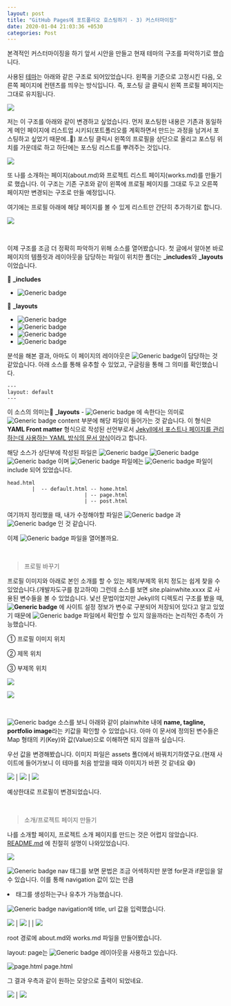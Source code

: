 ```yaml
---
layout: post
title: "GitHub Pages에 포트폴리오 호스팅하기 - 3) 커스터마이징"
date: 2020-01-04 21:03:36 +0530
categories: Post
---
```


본격적인 커스터마이징을 하기 앞서 시안을 만들고 현재 테마의 구조를 파악하기로 했습니다.

사용된 [테마](https://samarsault.com/)는 아래와 같은 구조로 되어있었습니다. 왼쪽을 기준으로 고정시킨 다음, 오른쪽 페이지에 컨텐츠를 띄우는 방식입니다. 즉, 포스팅 글 클릭시 왼쪽 프로필 페이지는 그대로 유지됩니다.

![](/assets/img/post3/post3_img1.png)

저는 이 구조를 아래와 같이 변경하고 싶었습니다. 먼저 포스팅한 내용은 기존과 동일하게 메인 페이지에 리스트업 시키되(포트폴리오를 계획하면서 만드는 과정을 남겨서 포스팅하고 싶었기 때문에..:grimacing:) 포스팅 클릭시 왼쪽의 프로필을 상단으로 올리고 포스팅 위치를 가운데로 하고 하단에는 포스팅 리스트를 뿌려주는 것입니다.

![](/assets/img/post3/post3_img2.png)

또 나를 소개하는 페이지(about.md)와 프로젝트 리스트 페이지(works.md)를 만들기로 했습니다. 이 구조는 기존 구조와 같이 왼쪽에 프로필 페이지를 그대로 두고 오른쪽 페이지만 변경되는 구조로 만들 예정입니다.

여기에는 프로필 아래에 해당 페이지를 볼 수 있게 리스트만 간단히 추가하기로 합니다.

![](/assets/img/post3/post3_img3.png)

<br>

이제 구조를 조금 더 정확히 파악하기 위해 소스를 열어봤습니다. 첫 글에서 알아본 바로 페이지의 템플릿과 레이아웃을 담당하는 파일이 위치한 폴더는 **_includes**와 **_layouts**이었습니다.

:file_folder: **_includes**

* ![Generic badge](https://img.shields.io/badge/-head.html-2E4DA7?style=flat) 

:file_folder: **_layouts**

* ![Generic badge](https://img.shields.io/badge/-default.html-2E4DA7?style=flat) 
* ![Generic badge](https://img.shields.io/badge/-home.html-2E4DA7?style=flat) 
* ![Generic badge](https://img.shields.io/badge/-page.html-2E4DA7?style=flat) 
* ![Generic badge](https://img.shields.io/badge/-post.html-2E4DA7?style=flat) 

분석을 해본 결과, 아마도 이 페이지의 레이아웃은 ![Generic badge](https://img.shields.io/badge/-default.html-2E4DA7?style=flat)이 담당하는 것 같았습니다. 아래 소스를 통해 유추할 수 있었고, 구글링을 통해 그 의미를 확인했습니다.

```
---
layout: default
---
```

이 소스의 의미는:file_folder: **_layouts** - ![Generic badge](https://img.shields.io/badge/-default.html-2E4DA7?style=flat) 에 속한다는 의미로 ![Generic badge](https://img.shields.io/badge/-default.html-2E4DA7?style=flat) content 부분에 해당 파일이 들어가는 것 같습니다. 이 형식은 **YAML Front matter** 형식으로 작성된 선언부로서 <u>Jekyll에서 포스트나 페이지를 관리하는데 사용하는 YAML 방식의 문서 양식</u>이라고 합니다.

해당 소스가 상단부에 작성된 파일은 ![Generic badge](https://img.shields.io/badge/-home.html-2E4DA7?style=flat) ![Generic badge](https://img.shields.io/badge/-default.html-2E4DA7?style=flat) ![Generic badge](https://img.shields.io/badge/-post.html-2E4DA7?style=flat) 이며 ![Generic badge](https://img.shields.io/badge/-default.html-2E4DA7?style=flat) 파일에는 ![Generic badge](https://img.shields.io/badge/-head.html-2E4DA7?style=flat) 파일이 include 되어 있었습니다.

```
head.html      
        |  -- default.html -- home.html 
                         | -- page.html
                         | -- post.html
```

여기까지 정리했을 때, 내가 수정해야할 파일은 ![Generic badge](https://img.shields.io/badge/-default.html-2E4DA7?style=flat) 과 ![Generic badge](https://img.shields.io/badge/-post.html-2E4DA7?style=flat) 인 것 같습니다.

이제 ![Generic badge](https://img.shields.io/badge/-default.html-2E4DA7?style=flat) 파일을 열어볼까요.

<br>

> 프로필 바꾸기

프로필 이미지와 아래로 본인 소개를 할 수 있는 제목/부제목 위치 정도는 쉽게 찾을 수 있었습니다.(개발자도구를 참고하여) 그런데 소스를 보면 site.plainwhite.xxxx 로 사용된 변수들을 볼 수 있었습니다. 낯선 문법이었지만 Jekyll의 디렉토리 구조를 봤을 때, **![Generic badge](https://img.shields.io/badge/-_config.yml-2E4DA7?style=flat)** 에 사이트 설정 정보가 변수로 구분되어 저장되어 있다고 알고 있었기 때문에 ![Generic badge](https://img.shields.io/badge/-_config.yml-2E4DA7?style=flat) 파일에서 확인할 수 있지 않을까라는 논리적인 추측이 가능했습니다.

① 프로필 이미지 위치

② 제목 위치

③ 부제목 위치

![](/assets/img/post3/post3_img4.png)

![](/assets/img/post3/post3_img5.png)

<br>

![Generic badge](https://img.shields.io/badge/-_config.yml-2E4DA7?style=flat)  소스를 보니 아래와 같이 plainwhite 내에 **name, tagline, portfolio image**라는 키값을 확인할 수 있었습니다. 아마 이 문서에 정의된 변수들은 Map 형태의 키(Key)와 값(Value)으로 이해하면 되지 않을까 싶습니다.

우선 값을 변경해봤습니다. 이미지 파일은 assets 폴더에서 바꿔치기하였구요.(현재 사이트에 들어가보니 이 테마를 처음 받았을 때와 이미지가 바뀐 것 같네요 :sweat_smile:)

![](/assets/img/post3/post3_img6.png) | ![](/assets/img/post3/post3_img7.png) | ![](/assets/img/post3/post3_img8.png)

예상한대로 프로필이 변경되었습니다.

<br>

> 소개/프로젝트 페이지 만들기

나를 소개할 페이지, 프로젝트 소개 페이지를 만드는 것은 어렵지 않았습니다. [README.md](https://github.com/eeesnghyun/eeesnghyun.github.io) 에 친절히 설명이 나와있었습니다.

![](/assets/img/post3/post3_img12.png)

![Generic badge](https://img.shields.io/badge/-default.html-2E4DA7?style=flat) nav 태그를 보면 문법은 조금 어색하지만 분명 for문과 if문임을 알 수 있습니다. 이를 통해 navigation 값이 있는 만큼 <li> 태그를 생성하는구나 유추가 가능했습니다.

![Generic badge](https://img.shields.io/badge/-_config.yml-2E4DA7?style=flat) navigation에 title, url 값을 입력했습니다.

![](/assets/img/post3/post3_img11.png) | ![](/assets/img/post3/post3_img10.png) | | ![](/assets/img/post3/post3_img9.png)

root 경로에 about.md와 works.md 파일을 만들어봤습니다.

layout: page는 ![Generic badge](https://img.shields.io/badge/-default.html-2E4DA7?style=flat) 레이아웃을 사용하고 있습니다.

![page.html](/assets/img/post3/post3_img15.png) page.html

 그 결과 우측과 같이 원하는 모양으로 출력이 되었네요.

![](/assets/img/post3/post3_img13.png) | ![](/assets/img/post3/post3_img14.png)

<br>